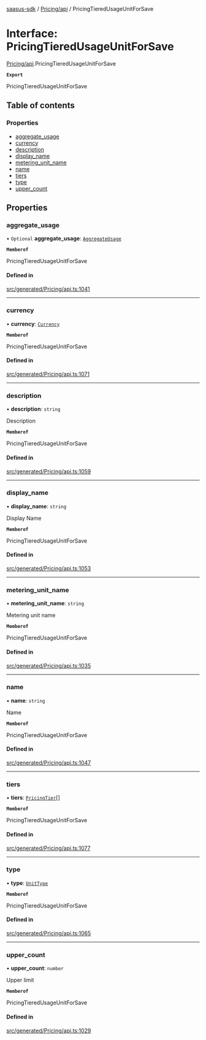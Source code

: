 [saasus-sdk](../README.md) / [Pricing/api](../modules/Pricing_api.md) / PricingTieredUsageUnitForSave

# Interface: PricingTieredUsageUnitForSave

[Pricing/api](../modules/Pricing_api.md).PricingTieredUsageUnitForSave

**`Export`**

PricingTieredUsageUnitForSave

## Table of contents

### Properties

- [aggregate\_usage](Pricing_api.PricingTieredUsageUnitForSave.md#aggregate_usage)
- [currency](Pricing_api.PricingTieredUsageUnitForSave.md#currency)
- [description](Pricing_api.PricingTieredUsageUnitForSave.md#description)
- [display\_name](Pricing_api.PricingTieredUsageUnitForSave.md#display_name)
- [metering\_unit\_name](Pricing_api.PricingTieredUsageUnitForSave.md#metering_unit_name)
- [name](Pricing_api.PricingTieredUsageUnitForSave.md#name)
- [tiers](Pricing_api.PricingTieredUsageUnitForSave.md#tiers)
- [type](Pricing_api.PricingTieredUsageUnitForSave.md#type)
- [upper\_count](Pricing_api.PricingTieredUsageUnitForSave.md#upper_count)

## Properties

### aggregate\_usage

• `Optional` **aggregate\_usage**: [`AggregateUsage`](../enums/Pricing_api.AggregateUsage.md)

**`Memberof`**

PricingTieredUsageUnitForSave

#### Defined in

[src/generated/Pricing/api.ts:1041](https://github.com/saasus-platform/saasus-sdk-javascript/blob/c6c266c/src/generated/Pricing/api.ts#L1041)

___

### currency

• **currency**: [`Currency`](../enums/Pricing_api.Currency.md)

**`Memberof`**

PricingTieredUsageUnitForSave

#### Defined in

[src/generated/Pricing/api.ts:1071](https://github.com/saasus-platform/saasus-sdk-javascript/blob/c6c266c/src/generated/Pricing/api.ts#L1071)

___

### description

• **description**: `string`

Description

**`Memberof`**

PricingTieredUsageUnitForSave

#### Defined in

[src/generated/Pricing/api.ts:1059](https://github.com/saasus-platform/saasus-sdk-javascript/blob/c6c266c/src/generated/Pricing/api.ts#L1059)

___

### display\_name

• **display\_name**: `string`

Display Name

**`Memberof`**

PricingTieredUsageUnitForSave

#### Defined in

[src/generated/Pricing/api.ts:1053](https://github.com/saasus-platform/saasus-sdk-javascript/blob/c6c266c/src/generated/Pricing/api.ts#L1053)

___

### metering\_unit\_name

• **metering\_unit\_name**: `string`

Metering unit name

**`Memberof`**

PricingTieredUsageUnitForSave

#### Defined in

[src/generated/Pricing/api.ts:1035](https://github.com/saasus-platform/saasus-sdk-javascript/blob/c6c266c/src/generated/Pricing/api.ts#L1035)

___

### name

• **name**: `string`

Name

**`Memberof`**

PricingTieredUsageUnitForSave

#### Defined in

[src/generated/Pricing/api.ts:1047](https://github.com/saasus-platform/saasus-sdk-javascript/blob/c6c266c/src/generated/Pricing/api.ts#L1047)

___

### tiers

• **tiers**: [`PricingTier`](Pricing_api.PricingTier.md)[]

**`Memberof`**

PricingTieredUsageUnitForSave

#### Defined in

[src/generated/Pricing/api.ts:1077](https://github.com/saasus-platform/saasus-sdk-javascript/blob/c6c266c/src/generated/Pricing/api.ts#L1077)

___

### type

• **type**: [`UnitType`](../enums/Pricing_api.UnitType.md)

**`Memberof`**

PricingTieredUsageUnitForSave

#### Defined in

[src/generated/Pricing/api.ts:1065](https://github.com/saasus-platform/saasus-sdk-javascript/blob/c6c266c/src/generated/Pricing/api.ts#L1065)

___

### upper\_count

• **upper\_count**: `number`

Upper limit

**`Memberof`**

PricingTieredUsageUnitForSave

#### Defined in

[src/generated/Pricing/api.ts:1029](https://github.com/saasus-platform/saasus-sdk-javascript/blob/c6c266c/src/generated/Pricing/api.ts#L1029)
